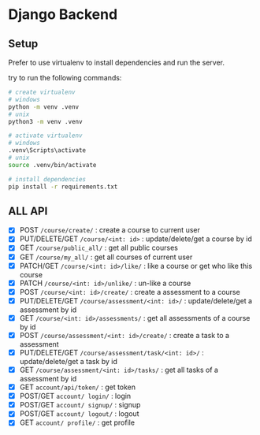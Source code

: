 # Django Backend

## Setup

Prefer to use virtualenv to install dependencies and run the server.

try to run the following commands:

```bash
# create virtualenv
# windows
python -m venv .venv
# unix
python3 -m venv .venv

# activate virtualenv
# windows
.venv\Scripts\activate
# unix
source .venv/bin/activate

# install dependencies
pip install -r requirements.txt
```
## ALL API

- [x] POST `/course/create/` : create a course to current user
- [x] PUT/DELETE/GET `/course/<int: id>` : update/delete/get a course by id
- [x] GET `/course/public_all/` : get all public courses
- [x] GET `/course/my_all/` : get all courses of current user
- [x] PATCH/GET `/course/<int: id>/like/` : like a course or get who like this course
- [x] PATCH `/course/<int: id>/unlike/` : un-like a course
- [x] POST `/course/<int: id>/create/` : create a assessment to a course
- [x] PUT/DELETE/GET `/course/assessment/<int: id>/` : update/delete/get a assessment by id
- [x] GET `/course/<int: id>/assessments/` : get all assessments of a course by id
- [x] POST `/course/assessment/<int: id>/create/` : create a task to a assessment
- [x] PUT/DELETE/GET `/course/assessment/task/<int: id>/` : update/delete/get a task by id
- [x] GET `/course/assessment/<int: id>/tasks/` : get all tasks of a assessment by id
- [x] GET `account/api/token/` : get token
- [x] POST/GET `account/ login/` : login
- [x] POST/GET `account/ signup/` : signup
- [x] POST/GET `account/ logout/` : logout
- [x] GET `account/ profile/` : get profile